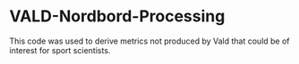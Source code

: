 # VALD-Nordbord-Processing
This code was used to derive metrics not produced by Vald that could be of interest for sport scientists. 
